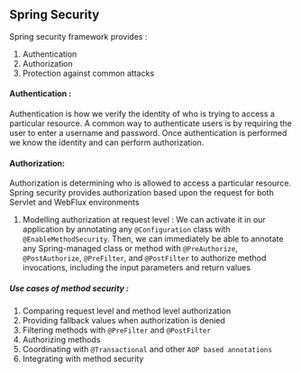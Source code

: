 ## Spring Security

Spring security framework provides :
1. Authentication
2. Authorization
3. Protection against common attacks

#### Authentication :
Authentication is how we verify the identity of who is trying to access a particular resource.
A common way to authenticate users is by requiring the user to enter a username and password. 
Once authentication is performed we know the identity and can perform authorization.

#### Authorization:
Authorization is determining who is allowed to access a particular resource.
Spring security provides authorization based upon the request for both Servlet and WebFlux environments

1. Modelling authorization at request level : 
    We can activate it in our application by annotating any `@Configuration` class with `@EnableMethodSecurity`.
   Then, we can immediately be able to annotate any Spring-managed class or method with 
    `@PreAuthorize`, `@PostAuthorize`, `@PreFilter`, and `@PostFilter` to authorize method invocations, 
    including the input parameters and return values

##### Use cases of method security :
1. Comparing request level and method level authorization
2. Providing fallback values when authorization is denied
3. Filtering methods with `@PreFilter` and `@PostFilter`
4. Authorizing methods 
5. Coordinating with `@Transactional` and other `AOP based annotations`
6. Integrating with method security

